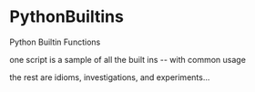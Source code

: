 PythonBuiltins
==============

Python Builtin Functions

one script is a sample of all the built ins -- with common usage

the rest are idioms, investigations, and experiments...

